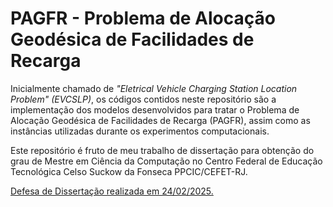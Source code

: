 # PAGFR - Problema de Alocação Geodésica de Facilidades de Recarga

Inicialmente chamado de *"Eletrical Vehicle Charging Station Location Problem" (EVCSLP)*, os códigos contidos neste repositório são a implementação dos modelos desenvolvidos para tratar o Problema de Alocação Geodésica de Facilidades de Recarga (PAGFR), assim como as instâncias utilizadas durante os experimentos computacionais.

Este repositório é fruto de meu trabalho de dissertação para obtenção do grau de Mestre em Ciência da Computação no Centro Federal de Educação Tecnológica Celso Suckow da Fonseca PPCIC/CEFET-RJ.

[Defesa de Dissertação realizada em 24/02/2025.](https://eic.cefet-rj.br/ppcic/index.php/defesa-de-dissertacao-24-02-2025-liss-de-fatima-francoise-moreira-grillo-faulhaber/)
